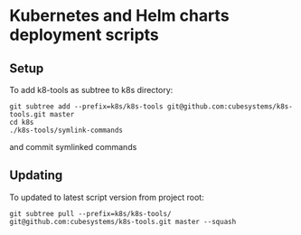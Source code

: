 # Kubernetes and Helm charts deployment scripts


## Setup
To add k8-tools as subtree to k8s directory:
```shell
git subtree add --prefix=k8s/k8s-tools git@github.com:cubesystems/k8s-tools.git master
cd k8s
./k8s-tools/symlink-commands
```

and commit symlinked commands

## Updating
To updated to latest script version from project root:
```shell
git subtree pull --prefix=k8s/k8s-tools/ git@github.com:cubesystems/k8s-tools.git master --squash
```